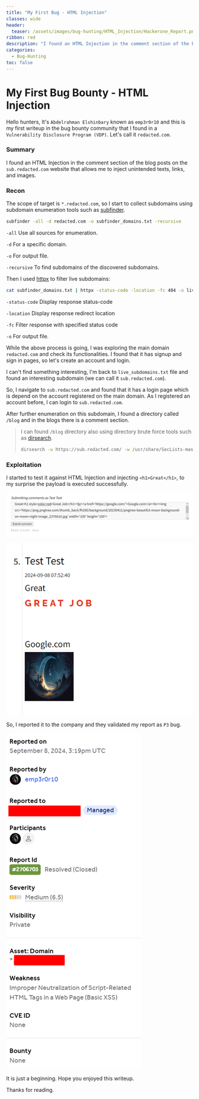 ```yaml
---
title: "My First Bug - HTML Injection"
classes: wide
header:
  teaser: /assets/images/bug-hunting/HTML_Injection/Hackerone_Report.png
ribbon: red
description: "I found an HTML Injection in the comment section of the blog posts on the `sub.redacted.com` website that allows me to inject unintended texts, links, and images."
categories:
  - Bug-Hunting
toc: false
---
```


# My First Bug Bounty - HTML Injection

Hello hunters, It's `Abdelrahman Elshinbary` known as `emp3r0r10` and this is my first writeup in the bug bounty community that I found in a `Vulnerability Disclosure Program (VDP)`. Let's call it `redacted.com`.

### Summary

I found an HTML Injection in the comment section of the blog posts on the `sub.redacted.com` website that allows me to inject unintended texts, links, and images.

### Recon

The scope of target is `*.redacted.com`, so I start to collect subdomains using subdomain enumeration tools such as [subfinder](https://github.com/projectdiscovery/subfinder).

```bash
subfinder -all -d redacted.com -o subfinder_domains.txt -recursive
```

`-all` Use all sources for enumeration.

`-d` For a specific domain.

`-o` For output file.

`-recursive` To find subdomains of the discovered subdomains.

Then I used [httpx](https://github.com/projectdiscovery/httpx) to filter live subdomains:

```bash
cat subfinder_domains.txt | httpx -status-code -location -fc 404 -o live_subdomains.txt
```

`-status-code` Display response status-code

`-location` Display response redirect location

`-fc` Filter response with specified status code

`-o` For output file.

While the above process is going, I was exploring the main domain `redacted.com` and check its functionalities. I found that it has signup and sign in pages, so let's create an account and login.

I can't find something interesting, I'm back to `live_subdomains.txt` file and found an interesting subdomain (we can call it `sub.redacted.com`).

So, I navigate to `sub.redacted.com` and found that it has a login page which is depend on the account registered on the main domain. As I registered an account before, I can login to `sub.redacted.com`.

After further enumeration on this subdomain, I found a directory called `/blog` and in the blogs there is a comment section.

> I can found `/blog` directory also using directory brute force tools such as [dirsearch](https://github.com/maurosoria/dirsearch).
>
> ```bash
> dirsearch -u https://sub.redacted.com/ -w /usr/share/SecLists-master/Discovery/Web-Content/directory-list-2.3-medium.txt
> ```
>

### Exploitation

I started to test it against HTML Injection and injecting `<h1>Great</h1>`, to my surprise the payload is executed successfully.

![HTML_Code](/assets/images/bug-hunting/HTML_Injection/HTML_Code.png)



![HTML_Injection](/assets/images/bug-hunting/HTML_Injection/HTML_Injection.png)

So, I reported it to the company and they validated my report as `P3` bug.



![Hackerone_Report](/assets/images/bug-hunting/HTML_Injection/Hackerone_Report.png)

It is just a beginning. Hope you enjoyed this writeup.

Thanks for reading.
